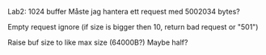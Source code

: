 Lab2: 1024 buffer 
Måste jag hantera ett request med 5002034 bytes?

Empty request ignore (if size is bigger then 10, return bad request or "501")

Raise buf size to like max size (64000B?)
Maybe half?
